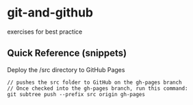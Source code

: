# git-and-github

exercises for best practice

## Quick Reference (snippets)

Deploy the /src directory to GitHub Pages

```git
// pushes the src folder to GitHub on the gh-pages branch
// Once checked into the gh-pages branch, run this command:
git subtree push --prefix src origin gh-pages
```
